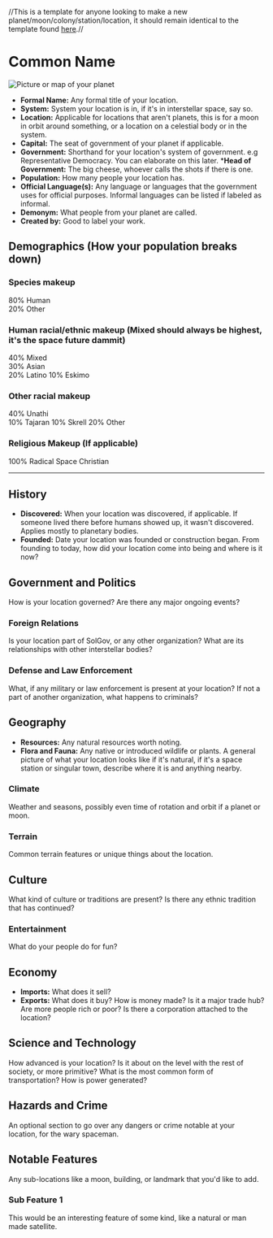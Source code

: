 //This is a template for anyone looking to make a new planet/moon/colony/station/location, it should remain identical to the template found [here][1].//

# Common Name


![Picture or map of your planet][1]
 
* **Formal Name:** Any formal title of your location.
* **System:** System your location is in, if it's in interstellar space, say so.
* **Location:** Applicable for locations that aren't planets, this is for a moon in orbit around something, or a location on a celestial body or in the system.
* **Capital:**  The seat of government of your planet if applicable.
* **Government:** Shorthand for your location's system of government. e.g Representative Democracy. You can elaborate on this later.
***Head of Government:** The big cheese, whoever calls the shots if there is one.
* **Population:** How many people your location has.
* **Official Language(s):** Any language or languages that the government uses for official purposes. Informal languages can be listed if labeled as informal.
* **Demonym:**  What people from your planet are called.
* **Created by:** Good to label your work.

## Demographics (How your population breaks down)

### Species makeup

80% Human  
20% Other

### Human racial/ethnic makeup (Mixed should always be highest, it's the space future dammit)

40% Mixed  
30% Asian  
20% Latino 
10% Eskimo

### Other racial makeup

40% Unathi  
10% Tajaran
10% Skrell
20% Other

### Religious Makeup (If applicable)

100% Radical Space Christian

___

## History
* **Discovered:** When your location was discovered, if applicable. If someone lived there before humans showed up, it wasn't discovered. Applies mostly to planetary bodies.
* **Founded:** Date your location was founded or construction began.
From founding to today, how did your location come into being and where is it now?

## Government and Politics
How is your location governed? Are there any major ongoing events? 

### Foreign Relations
Is your location part of SolGov, or any other organization? What are its relationships with other interstellar bodies?
### Defense and Law Enforcement
What, if any military or law enforcement is present at your location? If not a part of another organization, what happens to criminals?

## Geography
* **Resources:** Any natural resources worth noting.
* **Flora and Fauna:** Any native or introduced wildlife or plants.
A general picture of what your location looks like if it's natural, if it's a space station or singular town, describe where it is and anything nearby.

### Climate
Weather and seasons, possibly even time of rotation and orbit if a planet or moon.
### Terrain
Common terrain features or unique things about the location.

## Culture
What kind of culture or traditions are present? Is there any ethnic tradition that has continued?

### Entertainment
What do your people do for fun?

## Economy
* **Imports:** What does it sell?
* **Exports:** What does it buy?
How is money made? Is it a major trade hub? Are more people rich or poor? Is there a corporation attached to the location?

## Science and Technology
How advanced is your location? Is it about on the level with the rest of society, or more primitive? What is the most common form of transportation? How is power generated?

## Hazards and Crime
An optional section to go over any dangers or crime notable at your location, for the wary spaceman.

## Notable Features
Any sub-locations like a moon, building, or landmark that you'd like to add.

### Sub Feature 1
This would be an interesting feature of some kind, like a natural or man made satellite.








[1]: https://baystation12.net/forums/threads/colony-submission-guidelines.113/
[2]: http://ichef.bbci.co.uk/news/976/cpsprodpb/16A79/production/_89139729_thinkstockphotos-494508653.jpg
